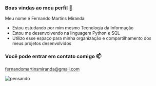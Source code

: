 ### Boas vindas ao meu perfil 💙

Meu nome é Fernando Martins Miranda

- Estou estudando por mim mesmo Tecnologia da Informação
- Estou me desenvolvendo na linguagem Python e SQL
- Utilizo esse espaço para minha organização e compartilhamento dos meus projetos desenvolvidos

### Você pode entrar em contato comigo 📫

fernandomartinsmiranda@gmail.com

![pensando](https://media1.tenor.com/m/Ico5tt8oErQAAAAd/anarchy-solutions.gif)
